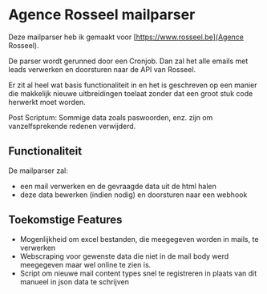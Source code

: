 # Agence Rosseel mailparser
Deze mailparser heb ik gemaakt voor [https://www.rosseel.be](Agence Rosseel).

De parser wordt gerunned door een Cronjob. Dan zal het alle emails met leads verwerken en doorsturen naar de API van Rosseel.

Er zit al heel wat basis functionaliteit in en het is geschreven op een manier die makkelijk nieuwe uitbreidingen toelaat zonder dat een groot stuk code herwerkt moet worden.

Post Scriptum: Sommige data zoals paswoorden, enz. zijn om vanzelfsprekende redenen verwijderd.

## Functionaliteit
De mailparser zal:
 - een mail verwerken en de gevraagde data uit de html halen
 - deze data bewerken (indien nodig) en doorsturen naar een webhook

## Toekomstige Features
 - Mogenlijkheid om excel bestanden, die meegegeven worden in mails, te verwerken
 - Webscraping voor gewenste data die niet in de mail body werd meegegeven maar wel online te zien is.
 - Script om nieuwe mail content types snel te registreren in plaats van dit manueel in json data te schrijven 
